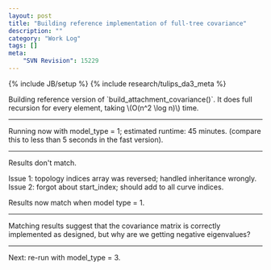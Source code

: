 ```yaml
---
layout: post
title: "Building reference implementation of full-tree covariance"
description: ""
category: "Work Log"
tags: []
meta: 
    "SVN Revision": 15229
---
```

{% include JB/setup %}
{% include research/tulips_da3_meta %}

<div>
Building reference version of `build_attachment_covariance()`.  It does full recursion for every element, taking \(O(n^2 \log n)\) time.
</div>

---

Running now with model_type = 1;  estimated runtime: 45 minutes.  (compare this to less than 5 seconds in the fast version).

---

Results don't match.

Issue 1: topology indices array was reversed; handled inheritance wrongly.
Issue 2: forgot about start_index; should add to all curve indices.

Results now match when model type = 1.

---

Matching results suggest that the covariance matrix is correctly implemented as designed, but why are we getting negative eigenvalues?

---

Next: re-run with model_type = 3.
